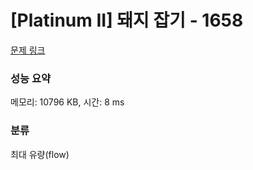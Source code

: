 # [Platinum II] 돼지 잡기 - 1658 

[문제 링크](https://www.acmicpc.net/problem/1658) 

### 성능 요약

메모리: 10796 KB, 시간: 8 ms

### 분류

최대 유량(flow)

